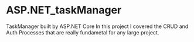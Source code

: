 # ASP.NET_taskManager
TaskManager built by ASP.NET Core
In this project I covered the CRUD and Auth Processes that are really fundametal for any large project.
